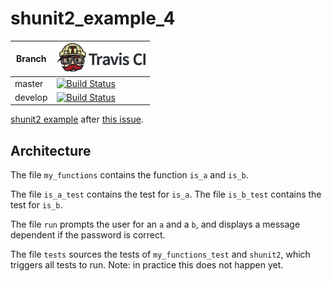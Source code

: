 # shunit2_example_4

Branch|[![Travis CI logo](TravisCI.png)](https://travis-ci.org)
---|---
master|[![Build Status](https://travis-ci.org/richelbilderbeek/shunit2_example_4.svg?branch=master)](https://travis-ci.org/richelbilderbeek/shunit2_example_4)
develop|[![Build Status](https://travis-ci.org/richelbilderbeek/shunit2_example_4.svg?branch=develop)](https://travis-ci.org/richelbilderbeek/shunit2_example_4)

[shunit2 example](https://github.com/richelbilderbeek/shunit2_examples) after [this issue](https://github.com/kward/shunit2/issues/52#issue-226638329).

## Architecture

The file `my_functions` contains the function `is_a` and `is_b`.

The file `is_a_test` contains the test for `is_a`.
The file `is_b_test` contains the test for `is_b`.

The file `run` prompts the user for an `a` and a `b`, and displays a message dependent if the password is correct.

The file `tests` sources the tests of `my_functions_test` and `shunit2`, which triggers all tests to run.
Note: in practice this does not happen yet.
